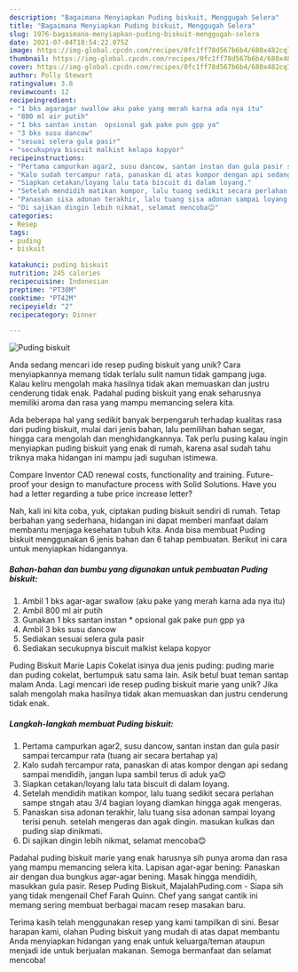 ```yaml
---
description: "Bagaimana Menyiapkan Puding biskuit, Menggugah Selera"
title: "Bagaimana Menyiapkan Puding biskuit, Menggugah Selera"
slug: 1976-bagaimana-menyiapkan-puding-biskuit-menggugah-selera
date: 2021-07-04T18:54:22.075Z
image: https://img-global.cpcdn.com/recipes/0fc1ff78d567b6b4/680x482cq70/puding-biskuit-foto-resep-utama.jpg
thumbnail: https://img-global.cpcdn.com/recipes/0fc1ff78d567b6b4/680x482cq70/puding-biskuit-foto-resep-utama.jpg
cover: https://img-global.cpcdn.com/recipes/0fc1ff78d567b6b4/680x482cq70/puding-biskuit-foto-resep-utama.jpg
author: Polly Stewart
ratingvalue: 3.8
reviewcount: 12
recipeingredient:
- "1 bks agaragar swallow aku pake yang merah karna ada nya itu"
- "800 ml air putih"
- "1 bks santan instan  opsional gak pake pun gpp ya"
- "3 bks susu dancow"
- "sesuai selera gula pasir"
- "secukupnya biscuit malkist kelapa kopyor"
recipeinstructions:
- "Pertama campurkan agar2, susu dancow, santan instan dan gula pasir sampai tercampur rata (tuang air secara bertahap ya)"
- "Kalo sudah tercampur rata, panaskan di atas kompor dengan api sedang sampai mendidih, jangan lupa sambil terus di aduk ya😊"
- "Siapkan cetakan/loyang lalu tata biscuit di dalam loyang."
- "Setelah mendidih matikan kompor, lalu tuang sedikit secara perlahan sampe stngah atau 3/4 bagian loyang diamkan hingga agak mengeras."
- "Panaskan sisa adonan terakhir, lalu tuang sisa adonan sampai loyang terisi penuh. setelah mengeras dan agak dingin. masukan kulkas dan puding siap dinikmati."
- "Di sajikan dingin lebih nikmat, selamat mencoba😊"
categories:
- Resep
tags:
- puding
- biskuit

katakunci: puding biskuit 
nutrition: 245 calories
recipecuisine: Indonesian
preptime: "PT30M"
cooktime: "PT42M"
recipeyield: "2"
recipecategory: Dinner

---
```



![Puding biskuit](https://img-global.cpcdn.com/recipes/0fc1ff78d567b6b4/680x482cq70/puding-biskuit-foto-resep-utama.jpg)

Anda sedang mencari ide resep puding biskuit yang unik? Cara menyiapkannya memang tidak terlalu sulit namun tidak gampang juga. Kalau keliru mengolah maka hasilnya tidak akan memuaskan dan justru cenderung tidak enak. Padahal puding biskuit yang enak seharusnya memiliki aroma dan rasa yang mampu memancing selera kita.

Ada beberapa hal yang sedikit banyak berpengaruh terhadap kualitas rasa dari puding biskuit, mulai dari jenis bahan, lalu pemilihan bahan segar, hingga cara mengolah dan menghidangkannya. Tak perlu pusing kalau ingin menyiapkan puding biskuit yang enak di rumah, karena asal sudah tahu triknya maka hidangan ini mampu jadi suguhan istimewa.

Compare Inventor CAD renewal costs, functionality and training. Future-proof your design to manufacture process with Solid Solutions. Have you had a letter regarding a tube price increase letter?


Nah, kali ini kita coba, yuk, ciptakan puding biskuit sendiri di rumah. Tetap berbahan yang sederhana, hidangan ini dapat memberi manfaat dalam membantu menjaga kesehatan tubuh kita. Anda bisa membuat Puding biskuit menggunakan 6 jenis bahan dan 6 tahap pembuatan. Berikut ini cara untuk menyiapkan hidangannya.

<!--inarticleads1-->

##### Bahan-bahan dan bumbu yang digunakan untuk pembuatan Puding biskuit:

1. Ambil 1 bks agar-agar swallow (aku pake yang merah karna ada nya itu)
1. Ambil 800 ml air putih
1. Gunakan 1 bks santan instan * opsional gak pake pun gpp ya
1. Ambil 3 bks susu dancow
1. Sediakan sesuai selera gula pasir
1. Sediakan secukupnya biscuit malkist kelapa kopyor


Puding Biskuit Marie Lapis Cokelat isinya dua jenis puding: puding marie dan puding cokelat, bertumpuk satu sama lain. Asik betul buat teman santap malam Anda. Lagi mencari ide resep puding biskuit marie yang unik? Jika salah mengolah maka hasilnya tidak akan memuaskan dan justru cenderung tidak enak. 

<!--inarticleads2-->

##### Langkah-langkah membuat Puding biskuit:

1. Pertama campurkan agar2, susu dancow, santan instan dan gula pasir sampai tercampur rata (tuang air secara bertahap ya)
1. Kalo sudah tercampur rata, panaskan di atas kompor dengan api sedang sampai mendidih, jangan lupa sambil terus di aduk ya😊
1. Siapkan cetakan/loyang lalu tata biscuit di dalam loyang.
1. Setelah mendidih matikan kompor, lalu tuang sedikit secara perlahan sampe stngah atau 3/4 bagian loyang diamkan hingga agak mengeras.
1. Panaskan sisa adonan terakhir, lalu tuang sisa adonan sampai loyang terisi penuh. setelah mengeras dan agak dingin. masukan kulkas dan puding siap dinikmati.
1. Di sajikan dingin lebih nikmat, selamat mencoba😊


Padahal puding biskuit marie yang enak harusnya sih punya aroma dan rasa yang mampu memancing selera kita. Lapisan agar-agar bening: Panaskan air dengan dua bungkus agar-agar bening. Masak hingga mendidih, masukkan gula pasir. Resep Puding Biskuit, MajalahPuding.com - Siapa sih yang tidak mengenail Chef Farah Quinn. Chef yang sangat cantik ini memang sering membuat berbagai macam resep masakan baru. 

Terima kasih telah menggunakan resep yang kami tampilkan di sini. Besar harapan kami, olahan Puding biskuit yang mudah di atas dapat membantu Anda menyiapkan hidangan yang enak untuk keluarga/teman ataupun menjadi ide untuk berjualan makanan. Semoga bermanfaat dan selamat mencoba!
